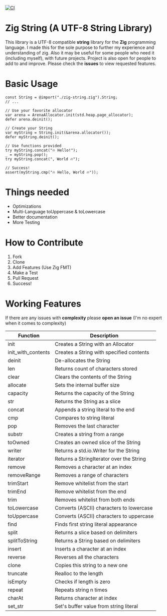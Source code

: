 [![CI](https://github.com/JakubSzark/zig-string/actions/workflows/main.yml/badge.svg)](https://github.com/JakubSzark/zig-string/actions/workflows/main.yml)

# Zig String (A UTF-8 String Library)

This library is a UTF-8 compatible **string** library for the **Zig** programming language. 
I made this for the sole purpose to further my experience and understanding of zig.
Also it may be useful for some people who need it (including myself), with future projects. Project is also open for people to add to and improve. Please check the **issues** to view requested features.

# Basic Usage
```zig
const String = @import("./zig-string.zig").String;
// ...

// Use your favorite allocator
var arena = ArenaAllocator.init(std.heap.page_allocator);
defer arena.deinit();

// Create your String
var myString = String.init(&arena.allocator());
defer myString.deinit();

// Use functions provided
try myString.concat("🔥 Hello!");
_ = myString.pop();
try myString.concat(", World 🔥");

// Success!
assert(myString.cmp("🔥 Hello, World 🔥"));

```

# Things needed
- Optimizations
- Multi-Language toUppercase & toLowercase
- Better documentation
- More Testing

# How to Contribute
1. Fork
2. Clone
3. Add Features (Use Zig FMT)
4. Make a Test
5. Pull Request
6. Success!

# Working Features
If there are any issues with <b>complexity</b> please <b>open an issue</b>
(I'm no expert when it comes to complexity)

Function      | Description                              
--------------|------------------------------------------
init          | Creates a String with an Allocator       
init_with_contents| Creates a String with specified contents 
deinit        | De-allocates the String                  
len           | Returns count of characters stored       
clear         | Clears the contents of the String        
allocate      | Sets the internal buffer size            
capacity      | Returns the capacity of the String       
str           | Returns the String as a slice           
concat        | Appends a string literal to the end      
cmp           | Compares to string literal              
pop           | Removes the last character              
substr        | Creates a string from a range          
toOwned       | Creates an owned slice of the String     
writer        | Returns a std.io.Writer for the String   
iterator      | Returns a StringIterator over the String 
remove        | Removes a character at an index          
removeRange   | Removes a range of characters            
trimStart     | Remove whitelist from the start          
trimEnd       | Remove whitelist from the end            
trim          | Removes whitelist from both ends         
toLowercase   | Converts (ASCII) characters to lowercase 
toUppercase   | Converts (ASCII) characters to uppercase 
find          | Finds first string literal appearance    
split         | Returns a slice based on delimiters      
splitToString | Returns a String based on delimiters     
insert        | Inserts a character at an index          
reverse       | Reverses all the characters              
clone         | Copies this string to a new one         
truncate      | Realloc to the length                    
isEmpty       | Checks if length is zero                 
repeat        | Repeats string n times                  
charAt        | Returns character at index 
set_str       | Set's buffer value from string literal              
